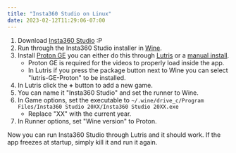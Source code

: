 ```yaml
---
title: "Insta360 Studio on Linux"
date: 2023-02-12T11:29:06-07:00
---
```


1. Download [Insta360 Studio](https://www.insta360.com/download) :P
2. Run through the Insta360 Studio installer in [Wine](https://www.winehq.org/).
3. Install [Proton GE](https://github.com/GloriousEggroll/proton-ge-custom) you can either do this through [Lutris](https://lutris.net/) or a [manual install](https://github.com/GloriousEggroll/proton-ge-custom#installation).
	- Proton GE is required for the videos to properly load inside the app.
	- In Lutris if you press the package button next to Wine you can select "lutris-GE-Proton" to be installed.
4. In Lutris click the **+** button to add a new game.
5. You can name it "Insta360 Studio" and set the runner to Wine.
6. In Game options, set the executable to ``~/.wine/drive_c/Program Files/Insta360 Studio 20XX/Insta360 Studio 20XX.exe``
	- Replace "XX" with the current year.
7. In Runner options, set "Wine version" to Proton.

Now you can run Insta360 Studio through Lutris and it should work.
If the app freezes at startup, simply kill it and run it again.
